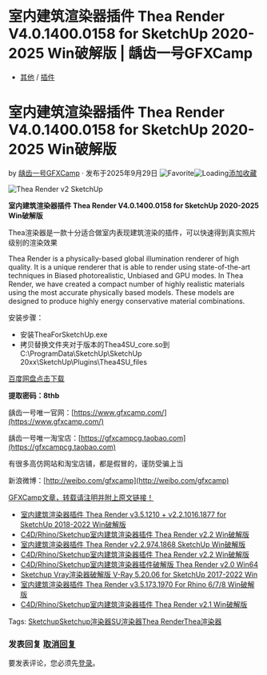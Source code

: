# 室内建筑渲染器插件 Thea Render V4.0.1400.0158 for SketchUp 2020-2025 Win破解版 | 龋齿一号GFXCamp

-   [其他](https://www.gfxcamp.com/category/plug-ins/other-plug-ins/) / [插件](https://www.gfxcamp.com/category/plug-ins/)

# 室内建筑渲染器插件 Thea Render V4.0.1400.0158 for SketchUp 2020-2025 Win破解版

by [龋齿一号GFXCamp](https://www.gfxcamp.com/author/gfxcamp/ "文章作者 龋齿一号GFXCamp") · 发布于2025年9月29日 ![Favorite](https://www.gfxcamp.com/wp-content/plugins/wp-favorite-posts/img/star.png "Favorite")![Loading](https://www.gfxcamp.com/wp-content/plugins/wp-favorite-posts/img/loading.gif "Loading")[添加收藏](?wpfpaction=add&postid=129819 "添加收藏")

![Thea Render v2 SketchUp](https://www.gfxcamp.com/wp-content/uploads/2018/11/Thea-Render-v2-SketchUp.jpg)

**室内建筑渲染器插件 Thea Render V4.0.1400.0158 for SketchUp 2020-2025 Win破解版**

Thea渲染器是一款十分适合做室内表现建筑渲染的插件，可以快速得到真实照片级别的渲染效果

Thea Render is a physically-based global illumination renderer of high quality. It is a unique renderer that is able to render using state-of-the-art techniques in Biased photorealistic, Unbiased and GPU modes. In Thea Render, we have created a compact number of highly realistic materials using the most accurate physically based models. These models are designed to produce highly energy conservative material combinations.

安装步骤：

-   安装TheaForSketchUp.exe
-   拷贝替换文件夹对于版本的Thea4SU\_core.so到C:\\ProgramData\\SketchUp\\SketchUp 20xx\\SketchUp\\Plugins\\Thea4SU\_files

[百度网盘点击下载](https://pan.baidu.com/s/1vu2dBIHyjVh54nj--zukJA?pwd=8thb)

**提取密码：8thb**

龋齿一号唯一官网：[https://www.gfxcamp.com/](https://www.gfxcamp.com/)

龋齿一号唯一淘宝店：[https://gfxcampcg.taobao.com](https://gfxcampcg.taobao.com)

有很多高仿网站和淘宝店铺，都是假冒的，谨防受骗上当

新浪微博：[http://weibo.com/gfxcamp](http://weibo.com/gfxcamp)

[GFXCamp文章，转载请注明并附上原文链接！](https://www.gfxcamp.com)

-   [![室内建筑渲染器插件 Thea Render v3.5.1210 + v2.2.1016.1877 for SketchUp 2018-2022 Win破解版](data:image/gif;base64,R0lGODlhAQABAIAAAAAAAP///yH5BAEAAAAALAAAAAABAAEAAAIBRAA7)](https://www.gfxcamp.com/thea-render-v2-for-sketchup/)[室内建筑渲染器插件 Thea Render v3.5.1210 + v2.2.1016.1877 for SketchUp 2018-2022 Win破解版](https://www.gfxcamp.com/thea-render-v2-for-sketchup/)
-   [![C4D/Rhino/Sketchup室内建筑渲染器插件 Thea Render v2.2 Win破解版](data:image/gif;base64,R0lGODlhAQABAIAAAAAAAP///yH5BAEAAAAALAAAAAABAAEAAAIBRAA7)](https://www.gfxcamp.com/thea-render-v22-c4d-rhino-sketchup/)[C4D/Rhino/Sketchup室内建筑渲染器插件 Thea Render v2.2 Win破解版](https://www.gfxcamp.com/thea-render-v22-c4d-rhino-sketchup/)
-   [![室内建筑渲染器插件 Thea Render v2.2.974.1868 SketchUp Win破解版](data:image/gif;base64,R0lGODlhAQABAIAAAAAAAP///yH5BAEAAAAALAAAAAABAAEAAAIBRAA7)](https://www.gfxcamp.com/thea-render-v22974/)[室内建筑渲染器插件 Thea Render v2.2.974.1868 SketchUp Win破解版](https://www.gfxcamp.com/thea-render-v22974/)
-   [![C4D/Rhino/Sketchup室内建筑渲染器插件 Thea Render v2.2 Win破解版](data:image/gif;base64,R0lGODlhAQABAIAAAAAAAP///yH5BAEAAAAALAAAAAABAAEAAAIBRAA7)](https://www.gfxcamp.com/thea-render-v22/)[C4D/Rhino/Sketchup室内建筑渲染器插件 Thea Render v2.2 Win破解版](https://www.gfxcamp.com/thea-render-v22/)
-   [![C4D/Rhino/Sketchup室内建筑渲染器插件破解版 Thea Render v2.0 Win64](data:image/gif;base64,R0lGODlhAQABAIAAAAAAAP///yH5BAEAAAAALAAAAAABAAEAAAIBRAA7)](https://www.gfxcamp.com/thea-render-v2/)[C4D/Rhino/Sketchup室内建筑渲染器插件破解版 Thea Render v2.0 Win64](https://www.gfxcamp.com/thea-render-v2/)
-   [![Sketchup Vray渲染器破解版 V-Ray 5.20.06 for SketchUp 2017-2022 Win](data:image/gif;base64,R0lGODlhAQABAIAAAAAAAP///yH5BAEAAAAALAAAAAABAAEAAAIBRAA7)](https://www.gfxcamp.com/vray-5-for-sketchup/)[Sketchup Vray渲染器破解版 V-Ray 5.20.06 for SketchUp 2017-2022 Win](https://www.gfxcamp.com/vray-5-for-sketchup/)
-   [![室内建筑渲染器插件 Thea Render v3.5.173.1970 For Rhino 6/7/8 Win破解版](data:image/gif;base64,R0lGODlhAQABAIAAAAAAAP///yH5BAEAAAAALAAAAAABAAEAAAIBRAA7)](https://www.gfxcamp.com/thea-render-v3-5/)[室内建筑渲染器插件 Thea Render v3.5.173.1970 For Rhino 6/7/8 Win破解版](https://www.gfxcamp.com/thea-render-v3-5/)
-   [![C4D/Rhino/Sketchup室内建筑渲染器插件 Thea Render v2.1 Win破解版](data:image/gif;base64,R0lGODlhAQABAIAAAAAAAP///yH5BAEAAAAALAAAAAABAAEAAAIBRAA7)](https://www.gfxcamp.com/thea-render-v21/)[C4D/Rhino/Sketchup室内建筑渲染器插件 Thea Render v2.1 Win破解版](https://www.gfxcamp.com/thea-render-v21/)

[](javascript:void\(0\); "微博")[](javascript:void\(0\); "微信")[](javascript:void\(0\); "QQ")[](javascript:void\(0\); "QQ空间")

Tags: [Sketchup](https://www.gfxcamp.com/tag/sketchup/)[Sketchup渲染器](https://www.gfxcamp.com/tag/sketchup%e6%b8%b2%e6%9f%93%e5%99%a8/)[SU渲染器](https://www.gfxcamp.com/tag/su%e6%b8%b2%e6%9f%93%e5%99%a8/)[Thea Render](https://www.gfxcamp.com/tag/thea-render/)[Thea渲染器](https://www.gfxcamp.com/tag/thea%e6%b8%b2%e6%9f%93%e5%99%a8/)

### 发表回复 [取消回复](/thea-render-v4/#respond)

要发表评论，您必须先[登录](https://www.gfxcamp.com/wp-login.php?redirect_to=https%3A%2F%2Fwww.gfxcamp.com%2Fthea-render-v4%2F)。